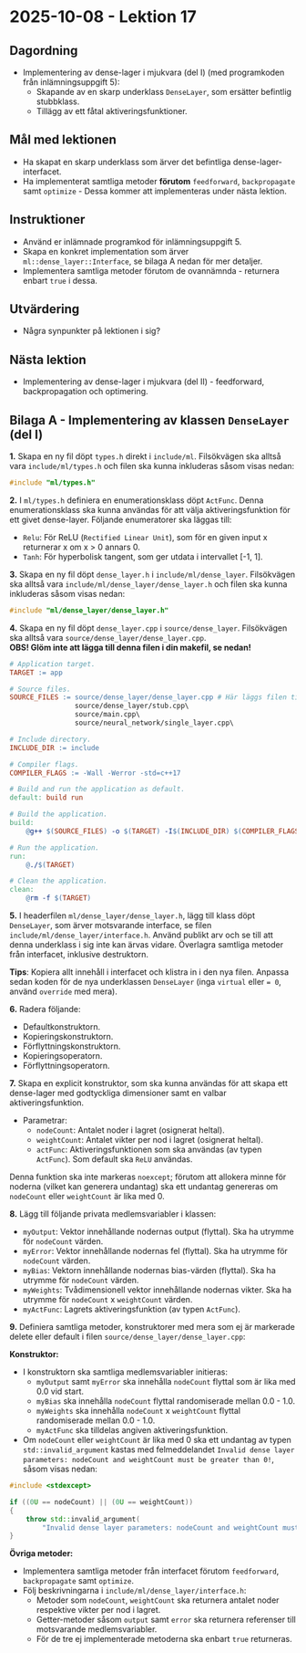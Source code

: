 # 2025-10-08 - Lektion 17

## Dagordning
* Implementering av dense-lager i mjukvara (del I) (med programkoden från inlämningsuppgift 5):
    * Skapande av en skarp underklass `DenseLayer`, som ersätter befintlig stubbklass.
    * Tillägg av ett fåtal aktiveringsfunktioner.

## Mål med lektionen
* Ha skapat en skarp underklass som ärver det befintliga dense-lager-interfacet.
* Ha implementerat samtliga metoder **förutom** `feedforward`, `backpropagate` samt `optimize` - Dessa kommer att implementeras under nästa lektion.

## Instruktioner
* Använd er inlämnade programkod för inlämningsuppgift 5.
* Skapa en konkret implementation som ärver `ml::dense_layer::Interface`, se bilaga A nedan för mer detaljer.
* Implementera samtliga metoder förutom de ovannämnda - returnera enbart `true` i dessa.

## Utvärdering
* Några synpunkter på lektionen i sig?

## Nästa lektion
* Implementering av dense-lager i mjukvara (del II) - feedforward, backpropagation och optimering.

## Bilaga A - Implementering av klassen `DenseLayer` (del I)

**1.** Skapa en ny fil döpt `types.h` direkt i `include/ml`. Filsökvägen ska alltså vara `include/ml/types.h` och
filen ska kunna inkluderas såsom visas nedan:

```cpp
#include "ml/types.h"
```

**2.** I `ml/types.h` definiera en enumerationsklass döpt `ActFunc`. Denna enumerationsklass ska kunna användas för
att välja aktiveringsfunktion för ett givet dense-layer. Följande enumeratorer ska läggas till:
* `Relu`: För ReLU (`Rectified Linear Unit`), som för en given input x returnerar x om x > 0 annars 0.
* `Tanh`: För hyperbolisk tangent, som ger utdata i intervallet [-1, 1].

**3.** Skapa en ny fil döpt `dense_layer.h` i `include/ml/dense_layer`. Filsökvägen ska alltså vara `include/ml/dense_layer/dense_layer.h` och
filen ska kunna inkluderas såsom visas nedan:

```cpp
#include "ml/dense_layer/dense_layer.h"
```

**4.** Skapa en ny fil döpt `dense_layer.cpp` i `source/dense_layer`. Filsökvägen ska alltså vara `source/dense_layer/dense_layer.cpp`.\
**OBS! Glöm inte att lägga till denna filen i din makefil, se nedan!**

```makefile
# Application target.
TARGET := app

# Source files.
SOURCE_FILES := source/dense_layer/dense_layer.cpp # Här läggs filen till i bygget.
                source/dense_layer/stub.cpp\
                source/main.cpp\
				source/neural_network/single_layer.cpp\

# Include directory.
INCLUDE_DIR := include

# Compiler flags.
COMPILER_FLAGS := -Wall -Werror -std=c++17

# Build and run the application as default.
default: build run

# Build the application.
build:
	@g++ $(SOURCE_FILES) -o $(TARGET) -I$(INCLUDE_DIR) $(COMPILER_FLAGS)

# Run the application.
run:
	@./$(TARGET)

# Clean the application.
clean:
	@rm -f $(TARGET)
```

**5.** I headerfilen `ml/dense_layer/dense_layer.h`, lägg till klass döpt `DenseLayer`, som ärver motsvarande interface,
se filen `include/ml/dense_layer/interface.h`. Använd publikt arv och se till att denna underklass i sig inte kan ärvas vidare.
Överlagra samtliga metoder från interfacet, inklusive destruktorn.

**Tips**: Kopiera allt innehåll i interfacet och klistra in i den nya filen. Anpassa sedan koden för de nya underklassen `DenseLayer` (inga `virtual` eller `= 0`, använd `override` med mera).

**6.** Radera följande:
* Defaultkonstruktorn.
* Kopieringskonstruktorn.
* Förflyttningskonstruktorn.
* Kopieringsoperatorn.
* Förflyttningsoperatorn.

**7.** Skapa en explicit konstruktor, som ska kunna användas för att skapa ett dense-lager med godtyckliga dimensioner
samt en valbar aktiveringsfunktion. 
* Parametrar:
    * `nodeCount`: Antalet noder i lagret (osignerat heltal).
    * `weightCount`: Antalet vikter per nod i lagret (osignerat heltal).
    * `actFunc`: Aktiveringsfunktionen som ska användas (av typen `ActFunc`). Som default ska `ReLU` användas.

Denna funktion ska inte markeras `noexcept`; förutom att allokera minne för noderna (vilket kan generera undantag)
ska ett undantag genereras om `nodeCount` eller `weightCount` är lika med 0.

**8.** Lägg till följande privata medlemsvariabler i klassen:
* `myOutput`: Vektor innehållande nodernas output (flyttal). Ska ha utrymme för `nodeCount` värden.
* `myError`: Vektor innehållande nodernas fel (flyttal). Ska ha utrymme för `nodeCount` värden.
* `myBias`: Vektorn innehållande nodernas bias-värden (flyttal). Ska ha utrymme för `nodeCount` värden.
* `myWeights`: Tvådimensionell vektor innehållande nodernas vikter. Ska ha utrymme för `nodeCount` x `weightCount` värden.
* `myActFunc`: Lagrets aktiveringsfunktion (av typen `ActFunc`).

**9.** Definiera samtliga metoder, konstruktorer med mera som ej är markerade delete eller default i filen `source/dense_layer/dense_layer.cpp`:

**Konstruktor:**
* I konstruktorn ska samtliga medlemsvariabler initieras:
    * `myOutput` samt `myError` ska innehålla `nodeCount` flyttal som är lika med 0.0 vid start.
    * `myBias` ska innehålla `nodeCount` flyttal randomiserade mellan 0.0 - 1.0.
    * `myWeights` ska innehålla `nodeCount` x `weightCount` flyttal randomiserade mellan 0.0 - 1.0.
    * `myActFunc` ska tilldelas angiven aktiveringsfunktion.
* Om `nodeCount` eller `weightCount` är lika med 0 ska ett undantag av typen `std::invalid_argument` kastas med felmeddelandet `Invalid dense layer parameters: nodeCount and weightCount must be greater than 0!`, såsom visas nedan:

```cpp
#include <stdexcept>

if ((0U == nodeCount) || (0U == weightCount))
{
    throw std::invalid_argument(
        "Invalid dense layer parameters: nodeCount and weightCount must be greater than 0!");
}
```

**Övriga metoder:**
* Implementera samtliga metoder från interfacet förutom `feedforward`, `backpropagate` samt `optimize`.
* Följ beskrivningarna i `include/ml/dense_layer/interface.h`:
    * Metoder som `nodeCount`, `weightCount` ska returnera antalet noder respektive vikter per nod i lagret.
    * Getter-metoder såsom `output` samt `error` ska returnera referenser till motsvarande medlemsvariabler.
    * För de tre ej implementerade metoderna ska enbart `true` returneras.
